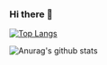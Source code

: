 ### Hi there 👋

[![Top Langs](https://github-readme-stats.vercel.app/api/top-langs/?username=tian0o0&layout=compact&hide=css,vue)](https://github.com/anuraghazra/github-readme-stats)

![Anurag's github stats](https://github-readme-stats.vercel.app/api?username=tian0o0&show_icons=true)

